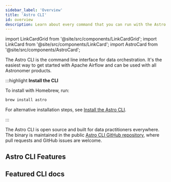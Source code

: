 ```yaml
---
sidebar_label: 'Overview'
title: 'Astro CLI'
id: overview
description: Learn about every command that you can run with the Astro CLI.
---
```

import LinkCardGrid from '@site/src/components/LinkCardGrid';
import LinkCard from '@site/src/components/LinkCard';
import AstroCard from '@site/src/components/AstroCard';

<p class="DocItem__header-description">The Astro CLI is the command line interface for data orchestration. It's the easiest way to get started with Apache Airflow and can be used with all Astronomer products.</p>

:::highlight
__Install the CLI__

To install with Homebrew, run:

```sh
brew install astro
```

For alternative installation steps, see [Install the Astro CLI](install-cli.md).

:::
 
The Astro CLI is open source and built for data practitioners everywhere. The binary is maintained in the public [Astro CLI GitHub repository](https://github.com/astronomer/astro-cli), where pull requests and GitHub issues are welcome.
 
## Astro CLI Features

<LinkCardGrid>
  <LinkCard label="Built-in Astro project directory" description="An Astro project includes all of the files required to run Airflow, including dedicated folders for your DAGs, packages, and unit tests." />
  <LinkCard label="Advanced commands" description="Using the Astro CLI, you can run a local Airflow environment, apply code changes, and view logs for all Airflow components." />
  <LinkCard label="Example pytests and DAGs" description="The Astro CLI includes example DAGs which showcase important Airflow best practices and help your team learn quickly." />
  <LinkCard label="Browser-based authentication" description="Access browser-based authentication for Astro and Astronomer Software." />
  <LinkCard label="Astro Cloud UI compatible" description="A robust set of commands matches functionality in the Cloud UI, including Deployment creation and user management." />
  <LinkCard label="CI/CD" description="Configure Deployment API keys to automate CLI commands as part of CI/CD workflows." />
</LinkCardGrid>

## Featured CLI docs

<LinkCardGrid>
  <LinkCard truncate label="Release Notes" description="A record of all changes to the Astro CLI." href="/astro/cli/release-notes" />
  <LinkCard truncate label="Install the Astro CLI" description="Documentation for installing the CLI on all operating systems." href="/astro/cli/install-cli" />
  <LinkCard truncate label="Astro CLI command reference" description="Reference information about every available CLI command and option." href="/astro/cli/reference" />
</LinkCardGrid>

<AstroCard />